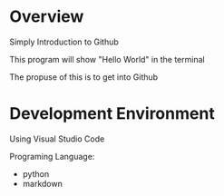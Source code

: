 # Overview

Simply Introduction to Github

This program will show "Hello World" in the terminal 

The propuse of this is to get into Github


# Development Environment

Using Visual Studio Code

Programing Language:
- python
- markdown

